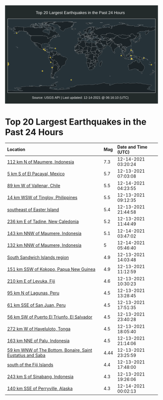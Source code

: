 ![Map](./map.png)

# Top 20 Largest Earthquakes in the Past 24 Hours

| Location | Mag | Date and Time (UTC) |
|:---|:---|:---|
| [112 km N of Maumere, Indonesia](https://earthquake.usgs.gov/earthquakes/eventpage/us6000gc2a) | 7.3 | 12-14-2021 03:20:24 |
| [5 km S of El Pacayal, Mexico](https://earthquake.usgs.gov/earthquakes/eventpage/us6000gbt6) | 5.7 | 12-13-2021 07:03:08 |
| [89 km W of Vallenar, Chile](https://earthquake.usgs.gov/earthquakes/eventpage/us6000gc3k) | 5.5 | 12-14-2021 04:23:55 |
| [14 km WSW of Tingloy, Philippines](https://earthquake.usgs.gov/earthquakes/eventpage/us6000gbu7) | 5.5 | 12-13-2021 09:12:35 |
| [southeast of Easter Island](https://earthquake.usgs.gov/earthquakes/eventpage/us6000gc0k) | 5.4 | 12-13-2021 21:44:58 |
| [236 km E of Tadine, New Caledonia](https://earthquake.usgs.gov/earthquakes/eventpage/us6000gbv3) | 5.2 | 12-13-2021 11:44:49 |
| [143 km NNW of Maumere, Indonesia](https://earthquake.usgs.gov/earthquakes/eventpage/us6000gc3a) | 5.1 | 12-14-2021 03:47:02 |
| [132 km NNW of Maumere, Indonesia](https://earthquake.usgs.gov/earthquakes/eventpage/us6000gc3y) | 5 | 12-14-2021 05:46:40 |
| [South Sandwich Islands region](https://earthquake.usgs.gov/earthquakes/eventpage/us6000gbvs) | 4.9 | 12-13-2021 14:03:48 |
| [151 km SSW of Kokopo, Papua New Guinea](https://earthquake.usgs.gov/earthquakes/eventpage/us6000gbv1) | 4.9 | 12-13-2021 11:12:59 |
| [210 km E of Levuka, Fiji](https://earthquake.usgs.gov/earthquakes/eventpage/us6000gbup) | 4.6 | 12-13-2021 10:30:23 |
| [95 km N of Lagunas, Peru](https://earthquake.usgs.gov/earthquakes/eventpage/us6000gbvm) | 4.5 | 12-13-2021 13:28:45 |
| [61 km SSE of San Juan, Peru](https://earthquake.usgs.gov/earthquakes/eventpage/us6000gbxz) | 4.5 | 12-13-2021 17:51:35 |
| [56 km SW of Puerto El Triunfo, El Salvador](https://earthquake.usgs.gov/earthquakes/eventpage/us6000gc1b) | 4.5 | 12-13-2021 23:40:28 |
| [272 km W of Haveluloto, Tonga](https://earthquake.usgs.gov/earthquakes/eventpage/us6000gbz1) | 4.5 | 12-13-2021 18:05:40 |
| [163 km NNE of Palu, Indonesia](https://earthquake.usgs.gov/earthquakes/eventpage/us6000gc07) | 4.5 | 12-13-2021 21:14:06 |
| [59 km WNW of The Bottom, Bonaire, Saint Eustatius and Saba ](https://earthquake.usgs.gov/earthquakes/eventpage/pr2021347002) | 4.44 | 12-13-2021 23:25:59 |
| [south of the Fiji Islands](https://earthquake.usgs.gov/earthquakes/eventpage/us6000gbye) | 4.4 | 12-13-2021 17:48:00 |
| [243 km S of Sinabang, Indonesia](https://earthquake.usgs.gov/earthquakes/eventpage/us6000gbzh) | 4.3 | 12-13-2021 19:26:06 |
| [140 km SSE of Perryville, Alaska](https://earthquake.usgs.gov/earthquakes/eventpage/ak021fzj188o) | 4.3 | 12-14-2021 00:02:13 |
